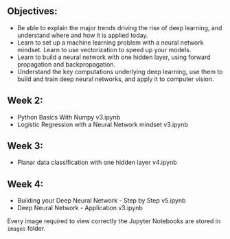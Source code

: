 ## Objectives:
- Be able to explain the major trends driving the rise of deep learning, and understand where and how it is applied today.
- Learn to set up a machine learning problem with a neural network mindset. Learn to use vectorization to speed up your models.
- Learn to build a neural network with one hidden layer, using forward propagation and backpropagation.
- Understand the key computations underlying deep learning, use them to build and train deep neural networks, and apply it to computer vision.

## Week 2:
- Python Basics With Numpy v3.ipynb
- Logistic Regression with a Neural Network mindset v3.ipynb

## Week 3:
- Planar data classification with one hidden layer v4.ipynb

## Week 4:
- Building your Deep Neural Network - Step by Step v5.ipynb
- Deep Neural Network - Application v3.ipynb

Every image required to view correctly the Jupyter Notebooks are stored in `images` folder.


